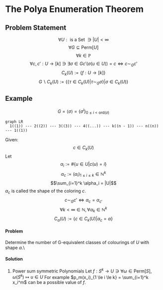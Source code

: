 # The Polya Enumeration Theorem

## Problem Statement

$$\forall U : \text{ is a Set } \ni |U| < \infty$$
$$\forall G \subseteq \text{Perm}[U]$$
$$\forall k \in \mathbb{P}$$
$$\forall c, c\prime : U \longrightarrow [k] \ni \exists \sigma \in G c\prime(\sigma(u \in U)) = c \iff c \sim_G c\prime$$
$$C_k(U) := \{f: U \longrightarrow [k]\}$$
$$G \backslash C_k(U) := \left\{\left. \left\{\tau \in C_k(U)| \tau \sim_G \sigma \right\} \right| \sigma \in C_k(U) \right\}$$

## Example

$$G = \left<\sigma\right> = \{\sigma^i\}_{0 \le i < \text{ord}(\sigma)}$$

```{.mermaid format=pdf}
graph LR
  1((1)) --- 2((2)) --- 3((3)) --- 4((...)) --- k((n - 1)) --- n((n)) --- 1((1))
```

Given:
$$c \in C_k(U)$$
Let
$$\alpha_i := \#\{u \in U | c(u) = i\}$$
$$\alpha_c := (\alpha_i)_{1 \le i \le k} \in \mathbb{N}^k$$
$$\sum_{i=1}^k \alpha_i = |U|$$
$\alpha_c$ is called the shape of the coloring $c$.
$$c \sim_G c\prime \iff \alpha_c = \alpha_{c\prime}$$
$$\forall k < \infty \in \mathbb{N}, \forall \alpha_k \in \mathbb{N}^k$$
$$C_{\alpha}(U) := \{c \in C_k(U)| \alpha_c = \alpha\}$$

#### Problem

Determine the number of G-equivalent classes of colourings of $U$ with shape $\alpha$.\\

#### Solution

1. Power sum symmetric Polynomials
   Let $f: S^k \longrightarrow U \ni \forall \omega \in \text{Perm}[S], \omega(S^k) \longmapsto u \in U$
   For example $p_m(x_i)_{1 \le i \le k} = \sum_{i=1}^k x_i^m$ can be a possible value of $f$.
